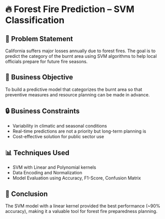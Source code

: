 # 🔥 Forest Fire Prediction – SVM Classification

## 📌 Problem Statement
California suffers major losses annually due to forest fires. The goal is to predict the category of the burnt area using SVM algorithms to help local officials prepare for future fire seasons.

## 🎯 Business Objective
To build a predictive model that categorizes the burnt area so that preventive measures and resource planning can be made in advance.

## 🔒 Business Constraints
- Variability in climatic and seasonal conditions
- Real-time predictions are not a priority but long-term planning is
- Cost-effective solution for public sector use

## 📊 Techniques Used
- SVM with Linear and Polynomial kernels
- Data Encoding and Normalization
- Model Evaluation using Accuracy, F1-Score, Confusion Matrix

## 📌 Conclusion
The SVM model with a linear kernel provided the best performance (~90% accuracy), making it a valuable tool for forest fire preparedness planning.
